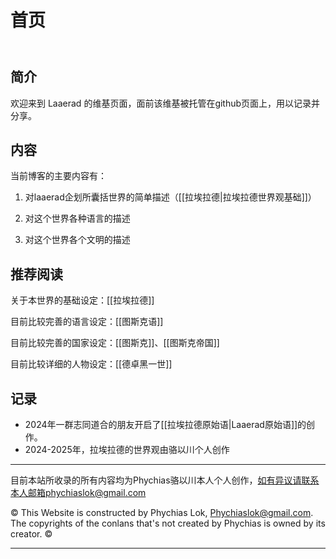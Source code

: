 
# 首页
<header>

<!--
  <<< Author notes: Course header >>>
  Include a 1280×640 image, course title in sentence case, and a concise description in emphasis.
  In your repository settings: enable template repository, add your 1280×640 social image, auto delete head branches.
  Add your open source license, GitHub uses MIT license.
-->


</header>

## 简介

欢迎来到 Laaerad 的维基页面，面前该维基被托管在github页面上，用以记录并分享。

## 内容

当前博客的主要内容有：

1. 对laaerad企划所囊括世界的简单描述（[[拉埃拉德|拉埃拉德世界观基础]]）

2. 对这个世界各种语言的描述

3. 对这个世界各个文明的描述

## 推荐阅读

关于本世界的基础设定：[[拉埃拉德]]

目前比较完善的语言设定：[[图斯克语]]

目前比较完善的国家设定：[[图斯克]]、[[图斯克帝国]]

目前比较详细的人物设定：[[德卓黑一世]]

## 记录

- 2024年一群志同道合的朋友开启了[[拉埃拉德原始语|Laaerad原始语]]的创作。
- 2024-2025年，拉埃拉德的世界观由骆以川个人创作


<footer>

<!--
  <<< Author notes: Footer >>>
  Add a link to get support, GitHub status page, code of conduct, license link.
-->

---

目前本站所收录的所有内容均为Phychias骆以川本人个人创作，如有异议请联系本人邮箱phychiaslok@gmail.com

&copy; This Website is constructed by Phychias Lok, Phychiaslok@gmail.com. The copyrights of the conlans that's not created by Phychias is owned by its creator. &copy;

---

</footer>

